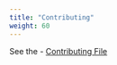 ```yaml
---
title: "Contributing"
weight: 60
---
```


See the - [Contributing File](<https://github.com/zcwilt/rest-api/blob/master/CONTRIBUTING.md/>)
